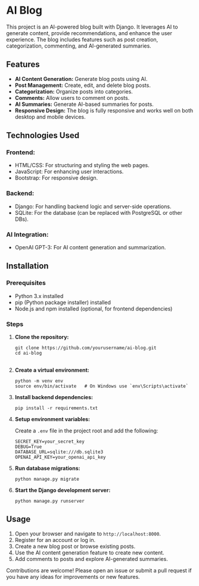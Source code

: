 
<body>
    <h1>AI Blog</h1>
    <p>This project is an AI-powered blog built with Django. It leverages AI to generate content, provide recommendations, and enhance the user experience. The blog includes features such as post creation, categorization, commenting, and AI-generated summaries.</p>
    
 <h2>Features</h2>
    <ul>
        <li><strong>AI Content Generation:</strong> Generate blog posts using AI.</li>
        <li><strong>Post Management:</strong> Create, edit, and delete blog posts.</li>
        <li><strong>Categorization:</strong> Organize posts into categories.</li>
        <li><strong>Comments:</strong> Allow users to comment on posts.</li>
        <li><strong>AI Summaries:</strong> Generate AI-based summaries for posts.</li>
        <li><strong>Responsive Design:</strong> The blog is fully responsive and works well on both desktop and mobile devices.</li>
    </ul>
    <h2>Technologies Used </h2>
    <h3>Frontend:</h3>
    <ul>
        <li>HTML/CSS: For structuring and styling the web pages.</li>
        <li>JavaScript: For enhancing user interactions.</li>
        <li>Bootstrap: For responsive design.</li>
    </ul>
    <h3>Backend:</h3>
    <ul>
        <li>Django: For handling backend logic and server-side operations.</li>
        <li>SQLite: For the database (can be replaced with PostgreSQL or other DBs).</li>
    </ul>
    <h3>AI Integration:</h3>
    <ul>
        <li>OpenAI GPT-3: For AI content generation and summarization.</li>
    </ul>  
    <h2>Installation</h2>
    <h3>Prerequisites</h3>
    <ul>
        <li>Python 3.x installed</li>
        <li>pip (Python package installer) installed</li>
        <li>Node.js and npm installed (optional, for frontend dependencies)</li>
    </ul>    
    <h3>Steps</h3>
    <ol>
        <li><strong>Clone the repository:</strong>
            <pre><code>git clone https://github.com/yourusername/ai-blog.git
cd ai-blog</code>
        </li>
        <li><strong>Create a virtual environment:</strong>
            <pre><code>python -m venv env
source env/bin/activate   # On Windows use `env\Scripts\activate`</code></pre>
        </li>
        <li><strong>Install backend dependencies:</strong>
            <pre><code>pip install -r requirements.txt</code></pre>
        </li>
        <li><strong>Setup environment variables:</strong>
            <p>Create a <code>.env</code> file in the project root and add the following:</p>
            <pre><code>SECRET_KEY=your_secret_key
DEBUG=True
DATABASE_URL=sqlite:///db.sqlite3
OPENAI_API_KEY=your_openai_api_key</code></pre>
        </li>
        <li><strong>Run database migrations:</strong>
            <pre><code>python manage.py migrate</code></pre>
        </li>
        <li><strong>Start the Django development server:</strong>
            <pre><code>python manage.py runserver</code></pre>
        </li>
    </ol>
    <h2>Usage</h2>
    <ol>
        <li>Open your browser and navigate to <code>http://localhost:8000</code>.</li>
        <li>Register for an account or log in.</li>
        <li>Create a new blog post or browse existing posts.</li>
        <li>Use the AI content generation feature to create new content.</li>
        <li>Add comments to posts and explore AI-generated summaries.</li>
    </ol>
   
 <p>Contributions are welcome! Please open an issue or submit a pull request if you have any ideas for improvements or new features.</p>
</body>

